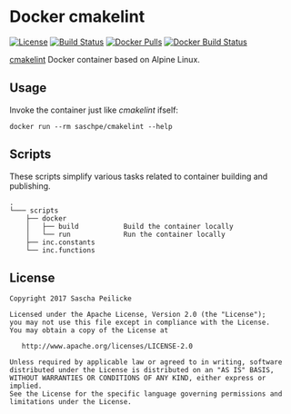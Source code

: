 # Docker cmakelint
[![License](http://img.shields.io/:license-apache-blue.svg)](http://www.apache.org/licenses/LICENSE-2.0.html)
[![Build Status](https://travis-ci.org/saschpe/docker-cmakelint.svg?branch=master)](https://travis-ci.org/saschpe/docker-cmakelint)
[![Docker Pulls](https://img.shields.io/docker/pulls/saschpe/cmakelint.svg)](https://hub.docker.com/r/saschpe/cmakelint/)
[![Docker Build Status](https://img.shields.io/docker/build/saschpe/cmakelint.svg)](https://hub.docker.com/r/saschpe/cmakelint/)

[cmakelint](https://github.com/richq/cmake-lint) Docker container based on Alpine Linux.


## Usage
Invoke the container just like *cmakelint* ifself:

    docker run --rm saschpe/cmakelint --help


## Scripts
These scripts simplify various tasks related to container building and
publishing.

    .
    └─── scripts
        ├── docker
        │   ├── build           Build the container locally
        │   └── run             Run the container locally
        ├── inc.constants
        └── inc.functions


## License

    Copyright 2017 Sascha Peilicke

    Licensed under the Apache License, Version 2.0 (the "License");
    you may not use this file except in compliance with the License.
    You may obtain a copy of the License at

       http://www.apache.org/licenses/LICENSE-2.0

    Unless required by applicable law or agreed to in writing, software
    distributed under the License is distributed on an "AS IS" BASIS,
    WITHOUT WARRANTIES OR CONDITIONS OF ANY KIND, either express or implied.
    See the License for the specific language governing permissions and
    limitations under the License.
